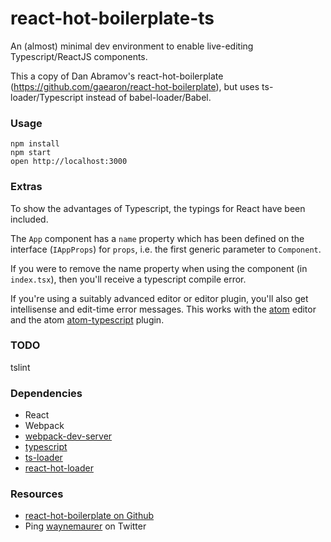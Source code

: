 react-hot-boilerplate-ts
========================

An (almost) minimal dev environment to enable live-editing Typescript/ReactJS components.

This a copy of Dan Abramov's react-hot-boilerplate (https://github.com/gaearon/react-hot-boilerplate), but uses ts-loader/Typescript instead of babel-loader/Babel.

### Usage

```
npm install
npm start
open http://localhost:3000
```

### Extras

To show the advantages of Typescript, the typings for React have been included.

The `App` component has a `name` property which has been defined on the interface (`IAppProps`) for `props`, i.e. the first generic parameter to `Component`.

If you were to remove the name property when using the component (in `index.tsx`), then you'll receive a typescript compile error.

If you're using a suitably advanced editor or editor plugin, you'll also get intellisense and edit-time error messages. This works with the [atom](http://atom.io) editor and the atom [atom-typescript](https://atom.io/packages/atom-typescript) plugin.

### TODO

tslint

### Dependencies

* React
* Webpack
* [webpack-dev-server](https://github.com/webpack/webpack-dev-server)
* [typescript](https://github.com/Microsoft/TypeScript)
* [ts-loader](https://github.com/TypeStrong/ts-loader)
* [react-hot-loader](https://github.com/gaearon/react-hot-loader)

### Resources

* [react-hot-boilerplate on Github](https://github.com/gaearon/react-hot-boilerplate)
* Ping [waynemaurer](https://twitter.com/waynemaurer) on Twitter
